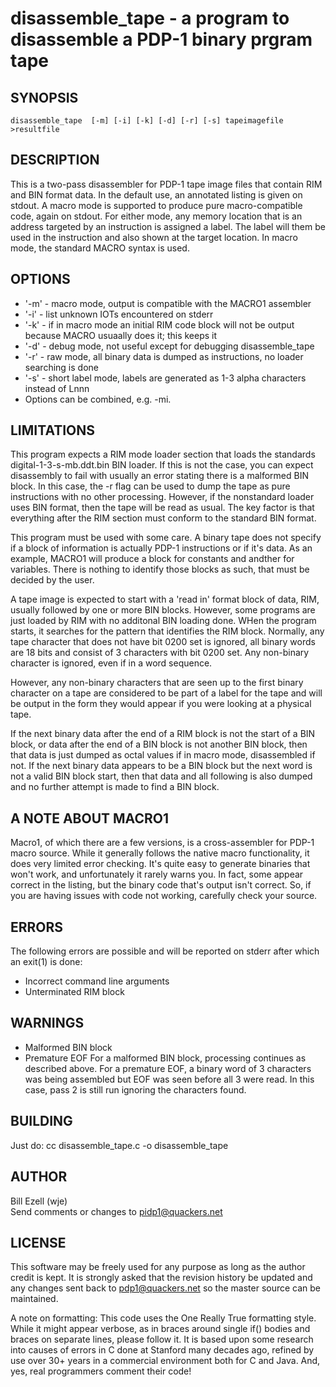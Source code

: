 # disassemble_tape - a program to disassemble a PDP-1 binary prgram tape

## SYNOPSIS
```
disassemble_tape  [-m] [-i] [-k] [-d] [-r] [-s] tapeimagefile >resultfile
```
## DESCRIPTION
This is a two-pass disassembler for PDP-1 tape image files that contain RIM and BIN format data.
In the default use, an annotated listing is given on stdout.
A macro mode is supported to produce pure macro-compatible code, again on stdout.
For either mode, any memory location that is an address targeted by an instruction is assigned a label.
The label will them be used in the instruction and also shown at the target location.
In macro mode, the standard MACRO syntax is used.

## OPTIONS
- '-m' - macro mode, output is compatible with the MACRO1 assembler
- '-i' - list unknown IOTs encountered on stderr
- '-k' - if in macro mode an initial RIM code block will not be output because MACRO usuaally does it; this keeps it
- '-d' - debug mode, not useful except for debugging disassemble_tape
- '-r' - raw mode, all binary data is dumped as instructions, no loader searching is done
- '-s' - short label mode, labels are generated as 1-3 alpha characters instead of Lnnn
- Options can be combined, e.g. -mi.

## LIMITATIONS
This program expects a RIM mode loader section that loads the standards digital-1-3-s-mb.ddt.bin BIN loader.
If this is not the case, you can expect disassembly to fail with usually an error stating there is a malformed
BIN block.
In this case, the -r flag can be used to dump the tape as pure instructions with no other processing.
However, if the nonstandard loader uses BIN format, then the tape will be read as usual.
The key factor is that everything after the RIM section must conform to the standard BIN format.  

This program must be used with some care. A binary tape does not specify if a block of information is actually
PDP-1 instructions or if it's data. As an example, MACRO1 will produce a block for constants and andther
for variables. There is nothing to identify those blocks as such, that must be decided by the user.  

A tape image is expected to start with a 'read in' format block of data, RIM, usually followed by one or more BIN
blocks.
However, some programs are just loaded by RIM with no additonal BIN loading done.
WHen the program starts, it searches for the pattern that identifies the RIM block.
Normally, any tape character that does not have bit 0200 set is ignored,
all binary words are 18 bits and consist of 3 characters with bit 0200 set.
Any non-binary character is ignored, even if in a word sequence.

However, any non-binary characters that are seen up to the first binary character on a tape are considered to be
part of a label for the tape and will be output in the form they would appear if you were looking at a physical tape.

If the next binary data after the end of a RIM block is not the start of a BIN block, or data after the end of
a BIN block is not another BIN block, then that data is just dumped as octal values if in macro mode,
disassembled if not.
If the next binary data appears to be a BIN block but the next word is not a valid BIN block start, then that data
and all following is also dumped and no further attempt is made to find a BIN block.

## A NOTE ABOUT MACRO1
Macro1, of which there are a few versions, is a cross-assembler for PDP-1 macro source.
While it generally follows the native macro functionality, it does very limited error checking.
It's quite easy to generate binaries that won't work, and unfortunately it rarely warns you.
In fact, some appear correct in the listing, but the binary code that's output isn't correct.
So, if you are having issues with code not working, carefully check your source.

## ERRORS
The following errors are possible and will be reported on stderr after which an exit(1) is done:
- Incorrect command line arguments
- Unterminated RIM block

## WARNINGS
- Malformed BIN block
- Premature EOF
For a malformed BIN block, processing continues as described above.
For a premature EOF, a binary word of 3 characters was being assembled but EOF was seen before all 3 were read.
In this case, pass 2 is still run ignoring the characters found.

## BUILDING
Just do:
cc disassemble_tape.c -o disassemble_tape

## AUTHOR
Bill Ezell (wje)  
Send comments or changes to pidp1@quackers.net
## LICENSE
This software may be freely used for any purpose as long as the author credit is kept.
It is strongly asked that the revision history be updated and any changes sent back to pdp1@quackers.net so
the master source can be maintained.

A note on formatting:
This code uses the One Really True formatting style.
While it might appear verbose, as in braces around single if() bodies and braces on separate lines,
please follow it.
It is based upon some research into causes of errors in C done at Stanford many decades ago, refined
by use over 30+ years in a commercial environment both for C and Java.
And, yes, real programmers comment their code!
